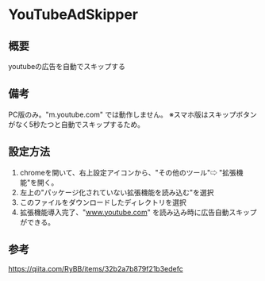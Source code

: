 # YouTubeAdSkipper

## 概要
youtubeの広告を自動でスキップする

## 備考
PC版のみ。"m.youtube.com" では動作しません。
※スマホ版はスキップボタンがなく5秒たつと自動でスキップするため。

## 設定方法
1. chromeを開いて、右上設定アイコンから、"その他のツール"⇨ "拡張機能"を開く。
2. 左上の"パッケージ化されていない拡張機能を読み込む"を選択
3. このファイルをダウンロードしたディレクトリを選択
4. 拡張機能導入完了、"www.youtube.com" を読み込み時に広告自動スキップができる。

## 参考
https://qiita.com/RyBB/items/32b2a7b879f21b3edefc
